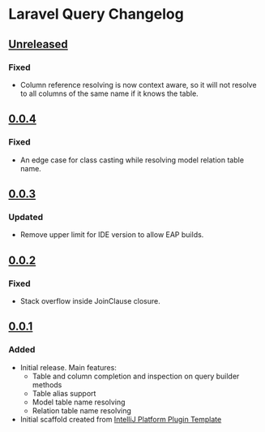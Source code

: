 <!-- Keep a Changelog guide -> https://keepachangelog.com -->

# Laravel Query Changelog

## [Unreleased]
### Fixed
- Column reference resolving is now context aware, so it will not resolve to all columns of the same name if it knows the table.

## [0.0.4]
### Fixed
- An edge case for class casting while resolving model relation table name.

## [0.0.3]
### Updated
- Remove upper limit for IDE version to allow EAP builds.

## [0.0.2]
### Fixed
- Stack overflow inside JoinClause closure.

## [0.0.1]
### Added
- Initial release. Main features:
    - Table and column completion and inspection on query builder methods
    - Table alias support
    - Model table name resolving
    - Relation table name resolving
- Initial scaffold created from [IntelliJ Platform Plugin Template](https://github.com/JetBrains/intellij-platform-plugin-template)

[Unreleased]: https://github.com/ekvedaras/laravel-query-intellij/compare/v0.0.4...HEAD
[0.0.4]: https://github.com/ekvedaras/laravel-query-intellij/compare/v0.0.3...v0.0.4
[0.0.3]: https://github.com/ekvedaras/laravel-query-intellij/compare/v0.0.2...v0.0.3
[0.0.2]: https://github.com/ekvedaras/laravel-query-intellij/compare/v0.0.1...v0.0.2
[0.0.1]: https://github.com/ekvedaras/laravel-query-intellij/releases/tag/v0.0.1
